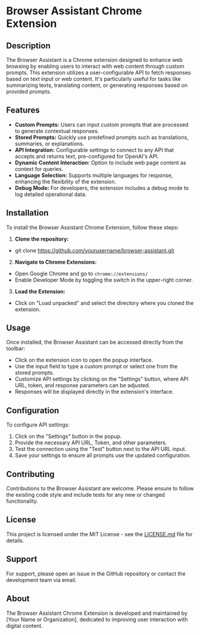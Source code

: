 # Browser Assistant Chrome Extension

## Description
The Browser Assistant is a Chrome extension designed to enhance web browsing by enabling users to interact with web content through custom prompts. This extension utilizes a user-configurable API to fetch responses based on text input or web content. It's particularly useful for tasks like summarizing texts, translating content, or generating responses based on provided prompts.

## Features
- **Custom Prompts:** Users can input custom prompts that are processed to generate contextual responses.
- **Stored Prompts:** Quickly use predefined prompts such as translations, summaries, or explanations.
- **API Integration:** Configurable settings to connect to any API that accepts and returns text, pre-configured for OpenAI's API.
- **Dynamic Content Interaction:** Option to include web page content as context for queries.
- **Language Selection:** Supports multiple languages for response, enhancing the flexibility of the extension.
- **Debug Mode:** For developers, the extension includes a debug mode to log detailed operational data.

## Installation
To install the Browser Assistant Chrome Extension, follow these steps:

1. **Clone the repository:**
- git clone https://github.com/yourusername/browser-assistant.git

2. **Navigate to Chrome Extensions:**
- Open Google Chrome and go to `chrome://extensions/`
- Enable Developer Mode by toggling the switch in the upper-right corner.
3. **Load the Extension:**
- Click on "Load unpacked" and select the directory where you cloned the extension.

## Usage
Once installed, the Browser Assistant can be accessed directly from the toolbar:
- Click on the extension icon to open the popup interface.
- Use the input field to type a custom prompt or select one from the stored prompts.
- Customize API settings by clicking on the "Settings" button, where API URL, token, and response parameters can be adjusted.
- Responses will be displayed directly in the extension's interface.

## Configuration
To configure API settings:
1. Click on the "Settings" button in the popup.
2. Provide the necessary API URL, Token, and other parameters.
3. Test the connection using the "Test" button next to the API URL input.
4. Save your settings to ensure all prompts use the updated configuration.

## Contributing
Contributions to the Browser Assistant are welcome. Please ensure to follow the existing code style and include tests for any new or changed functionality.

## License
This project is licensed under the MIT License - see the [LICENSE.md](LICENSE) file for details.

## Support
For support, please open an issue in the GitHub repository or contact the development team via email.

## About
The Browser Assistant Chrome Extension is developed and maintained by [Your Name or Organization], dedicated to improving user interaction with digital content.
